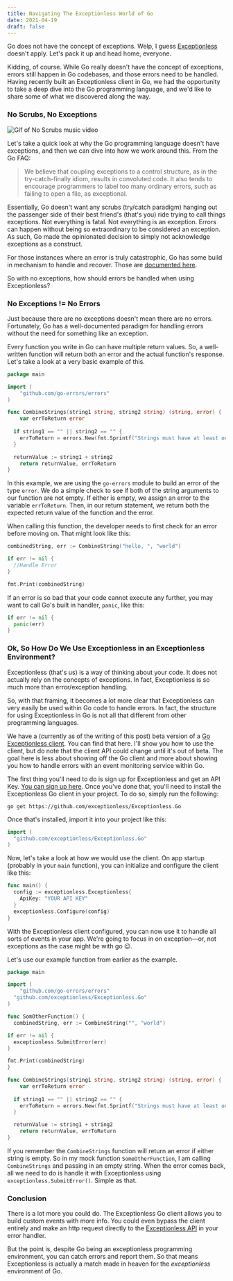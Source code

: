 ```yaml
---
title: Navigating The Exceptionless World of Go
date: 2021-04-19
draft: false
---
```

    
Go does not have the concept of exceptions. Welp, I guess [Exceptionless](https://exceptionless.com) doesn't apply. Let's pack it up and head home, everyone. 

Kidding, of course. While Go really doesn't have the concept of exceptions, errors still happen in Go codebases, and those errors need to be handled. Having recently built an Exceptionless client in Go, we had the opportunity to take a deep dive into the Go programming language, and we'd like to share some of what we discovered along the way. 

### No Scrubs, No Exceptions

![Gif of No Scrubs music video](https://media.giphy.com/media/ty48ztZKklU6k/giphy.gif) 

Let's take a quick look at why the Go programming language doesn't have exceptions, and then we can dive into how we work around this. From the Go FAQ: 

> We believe that coupling exceptions to a control structure, as in the try-catch-finally idiom, results in convoluted code. It also tends to encourage programmers to label too many ordinary errors, such as failing to open a file, as exceptional. 

Essentially, Go doesn't want any scrubs (try/catch paradigm) hanging out the passenger side of their best friend's (that's you) ride trying to call things exceptions. Not everything is fatal. Not everything is an exception. Errors can happen without being so extraordinary to be considered an exception. As such, Go made the opinionated decision to simply not acknowledge exceptions as a construct. 

For those instances where an error is truly catastrophic, Go has some build in mechanism to handle and recover. Those are [documented here](https://blog.golang.org/defer-panic-and-recover). 

So with no exceptions, how should errors be handled when using Exceptionless?

### No Exceptions != No Errors

Just because there are no exceptions doesn't mean there are no errors. Fortunately, Go has a well-documented paradigm for handling errors without the need for something like an exception. 

Every function you write in Go can have multiple return values. So, a well-written function will return both an error and the actual function's response. Let's take a look at a very basic example of this. 

```go
package main 

import ( 
	"github.com/go-errors/errors"
)

func CombineStrings(string1 string, string2 string) (string, error) {
	var errToReturn error
	
  if string1 == "" || string2 == "" {
    errToReturn = errors.New(fmt.Sprintf("Strings must have at least one character"))
  }

  returnValue := string1 + string2
	return returnValue, errToReturn
}
```

In this example, we are using the `go-errors` module to build an error of the type `error`. We do a simple check to see if both of the string arguments to our function are not empty. If either is empty, we assign an error to the variable `errToReturn`. Then, in our return statement, we return both the expected return value of the function and the error. 

When calling this function, the developer needs to first check for an error before moving on. That might look like this: 

```go
combinedString, err := CombineString("hello, ", "world")

if err != nil {
  //Handle Error
}

fmt.Print(combinedString)
```

If an error is so bad that your code cannot execute any further, you may want to call Go's built in handler, `panic`, like this: 

```go
if err != nil {
  panic(err)
}
```

### Ok, So How Do We Use Exceptionless in an Exceptionless Environment?

Exceptionless (that's us) is a way of thinking about your code. It does not actually rely on the concepts of exceptions. In fact, Exceptionless is so much more than error/exception handling. 

So, with that framing, it becomes a lot more clear that Exceptionless can very easily be used within Go code to handle errors. In fact, the structure for using Exceptionless in Go is not all that different from other programming languages. 

We have a (currently as of the writing of this post) beta version of a [Go Exceptionless client](https://github.com/exceptionless/Exceptionless.Go). You can find that here. I'll show you how to use the client, but do note that the client API could change until it's out of beta. The goal here is less about showing off the Go client and more about showing you how to handle errors with an event monitoring service within Go. 

The first thing you'll need to do is sign up for Exceptionless and get an API Key. [You can sign up here](https://exceptionless.com). Once you've done that, you'll need to install the Exceptionless Go client in your project. To do so, simply run the following: 

```
go get https://github.com/exceptionless/Exceptionless.Go
```

Once that's installed, import it into your project like this: 

```go
import (
  "github.com/exceptionless/Exceptionless.Go"
)
```

Now, let's take a look at how we would use the client. On app startup (probably in your `main` function), you can initialize and configure the client like this: 

```go
func main() {
  config := exceptionless.Exceptionless{
    ApiKey: "YOUR API KEY"
  }
  exceptionless.Configure(config)
}
```

With the Exceptionless client configured, you can now use it to handle all sorts of events in your app. We're going to focus in on exception—or, not exceptions as the case might be with go 😉.

Let's use our example function from earlier as the example. 

```go
package main 

import ( 
	"github.com/go-errors/errors"
  "github.com/exceptionless/Exceptionless.Go"
)

func SomOtherFunction() {
  combinedString, err := CombineString("", "world")

if err != nil {
  exceptionless.SubmitError(err)
}

fmt.Print(combinedString)
}

func CombineStrings(string1 string, string2 string) (string, error) {
	var errToReturn error
	
  if string1 == "" || string2 == "" {
    errToReturn = errors.New(fmt.Sprintf("Strings must have at least one character"))
  }

  returnValue := string1 + string2
	return returnValue, errToReturn
}
```

If you remember the `CombineStrings` function will return an error if either string is empty. So in my mock function `SomeOtherFunction`, I am calling `CombineStrings` and passing in an empty string. When the error comes back, all we need to do is handle it with Exceptionless using `exceptionless.SubmitError()`. Simple as that. 

### Conclusion

There is a lot more you could do. The Exceptionless Go client allows you to build custom events with more info. You could even bypass the client entirely and make an http request directly to the [Exceptionless API](https://api.exceptionless.com) in your error handler. 

But the point is, despite Go being an exceptionless programming environment, you can catch errors and report them. So that means Exceptionless is actually a match made in heaven for the *exceptionless* environment of Go. 